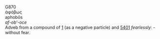 <body>
  <p>G870<br>  ἀφόβως  <br> aphobōs  <br><i>af-ob‘-oce </i><br>Adveb from a compound of <a href="g0001.htm">1</a> (as a negative particle) and <a href="g5401.htm">5401</a>  <i>fearlessly:</i> - without fear.<br></p>
 </body>